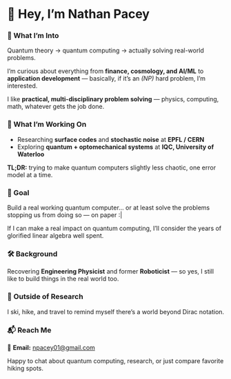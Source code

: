 # 👋 Hey, I’m Nathan Pacey  

### 🧠 What I’m Into  

Quantum theory → quantum computing → actually solving real-world problems.  

I’m curious about everything from **finance, cosmology, and AI/ML** to **application development** — basically, if it’s an *(NP)* hard problem, I’m interested.  

I like **practical, multi-disciplinary problem solving** — physics, computing, math, whatever gets the job done.  


### 🔬 What I’m Working On  

- Researching **surface codes** and **stochastic noise** at **EPFL / CERN**  
- Exploring **quantum + optomechanical systems** at **IQC, University of Waterloo**  

**TL;DR:** trying to make quantum computers slightly less chaotic, one error model at a time.  



### 🎯 Goal  

Build a real working quantum computer… or at least solve the problems stopping us from doing so — on paper :|  

If I can make a real impact on quantum computing, I’ll consider the years of glorified linear algebra well spent.  



### 🛠️ Background  

Recovering **Engineering Physicist** and former **Roboticist** — so yes, I still like to build things in the real world too.  



### 🌲 Outside of Research  

I ski, hike, and travel to remind myself there’s a world beyond Dirac notation.  


### 📬 Reach Me  

📧 **Email:** npacey01@gmail.com  

Happy to chat about quantum computing, research, or just compare favorite hiking spots.  
